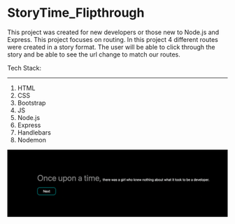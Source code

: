 # StoryTime_Flipthrough

This project was created for new developers or those new to Node.js and Express. 
This project focuses on routing. 
In this project 4 different routes were created in a story format. The user will be able to click through the story and be able to see the url change to match our routes. 


Tech Stack: 
_______________________________
1. HTML 
2. CSS 
3. Bootstrap 
4. JS 
5. Node.js 
6. Express 
7. Handlebars
8. Nodemon 

<img src="./storyTime/public/images/preview.png" alt="preview">